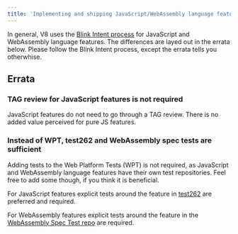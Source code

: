 ```yaml
---
title: 'Implementing and shipping JavaScript/WebAssembly language features'
---
```


In general, V8 uses the [Blink Intent process](https://www.chromium.org/blink/launching-features) for JavaScript and WebAssembly language features. The differences are layed out in the errata below. Please follow the Blink Intent process, except the errata tells you otherwhise.

## Errata

### TAG review for JavaScript features is not required
JavaScript features do not need to go through a TAG review. There is no added
value perceived for pure JS features.

### Instead of WPT, test262 and WebAssembly spec tests are sufficient

Adding tests to the Web Platform Tests (WPT) is not required, as JavaScript and
WebAssembly language features have their own test repositories. Feel free to add
some though, if you think it is beneficial.

For JavaScript features explicit tests around the feature in
[test262](https://github.com/tc39/test262) are
preferred and required.

For WebAssembly features explicit tests around the feature in the [WebAssembly
Spec Test repo](https://github.com/WebAssembly/spec/tree/master/test) are required.
